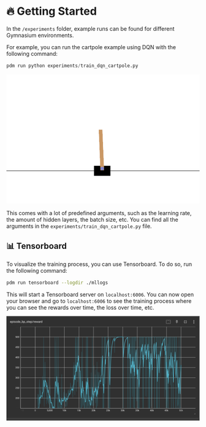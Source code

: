 # 🔥 Getting Started

In the `/experiments` folder, example runs can be found for different Gymnasium environments.

For example, you can run the cartpole example using DQN with the following command:

```python
pdm run python experiments/train_dqn_cartpole.py
```

![Alt Text](cart_pole.gif)

This comes with a lot of predefined arguments, such as the learning rate, the amount of hidden layers, the batch size, etc. You can find all the arguments in the `experiments/train_dqn_cartpole.py` file.

## 📊 Tensorboard

To visualize the training process, you can use Tensorboard. To do so, run the following command:

```bash
pdm run tensorboard --logdir ./mllogs
```

This will start a Tensorboard server on `localhost:6006`. You can now open your browser and go to `localhost:6006` to see the training process where you can see the rewards over time, the loss over time, etc.

![Alt Text](tensorboard.png)
